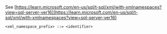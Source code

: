 See [https://learn.microsoft.com/en-us/sql/t-sql/xml/with-xmlnamespaces?view=sql-server-ver16](https://learn.microsoft.com/en-us/sql/t-sql/xml/with-xmlnamespaces?view=sql-server-ver16)
```
<xml_namespace_prefix> ::= <identifier>
```
